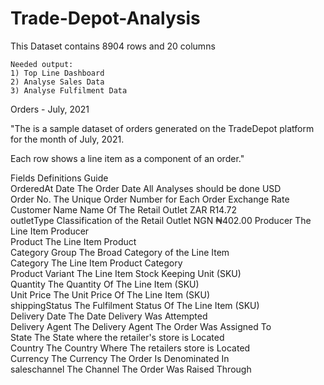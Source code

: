 # Trade-Depot-Analysis

This Dataset contains 8904 rows and 20 columns

	Needed output:									
	1) Top Line Dashboard									
	2) Analyse Sales Data									
	3) Analyse Fulfilment Data									
Orders - July, 2021												
												
"The is a sample dataset of orders generated on the TradeDepot platform for the month of July, 2021.

Each row shows a line item as a component of an order."												
												
Fields	                 Definitions									                        Guide		
OrderedAt Date 	         The Order Date									                      All Analyses should be done USD		
Order No.	               The Unique Order Number for Each Order							  Exchange Rate		
Customer Name	           Name Of The Retail Outlet									          ZAR	R14.72	
outletType	             Classification of the Retail Outlet									NGN	₦402.00	
Producer	               The Line Item Producer											
Product	                 The Line Item Product											
Category                 Group	The Broad Category of the Line Item											
Category 	               The Line Item Product Category											
Product                  Variant	The Line Item Stock Keeping Unit (SKU)											
Quantity	               The Quantity Of The Line Item (SKU)											
Unit Price	             The Unit Price Of The Line Item (SKU)											
shippingStatus 	         The Fulfilment Status Of The Line Item (SKU)											
Delivery Date 	         The Date Delivery Was Attempted											
Delivery Agent 	         The Delivery Agent The Order Was Assigned To											
State 	                 The State where the retailer's store is Located											
Country	                 The Country Where The retailers store is Located											
Currency	               The Currency The Order Is Denominated In											
saleschannel 	           The Channel The Order Was Raised Through											

